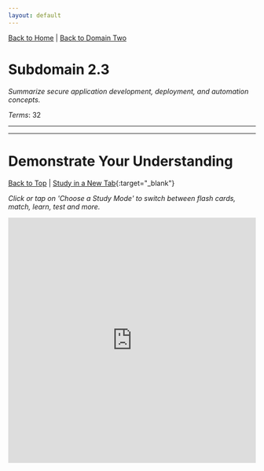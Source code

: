 ```yaml
---
layout: default
---
```


[Back to Home](../../index.html) \| [Back to Domain Two](../domain_two.html)

# Subdomain 2.3

_Summarize secure application development, deployment, and automation concepts._

_Terms_: 32

***



***

# Demonstrate Your Understanding

[Back to Top](#top) \| [Study in a New Tab](../../resources/study_cards/sub_two_three.html){:target="_blank"}

_Click or tap on 'Choose a Study Mode' to switch between flash cards, match, learn, test and more._

<iframe src="https://quizlet.com/845363458/flashcards/embed?i=35mna1&x=1jj1" height="500" width="100%" style="border:0"></iframe>